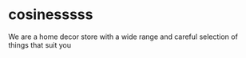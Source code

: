 # cosinesssss
We are a home decor store with a wide range and careful selection of things that suit you
